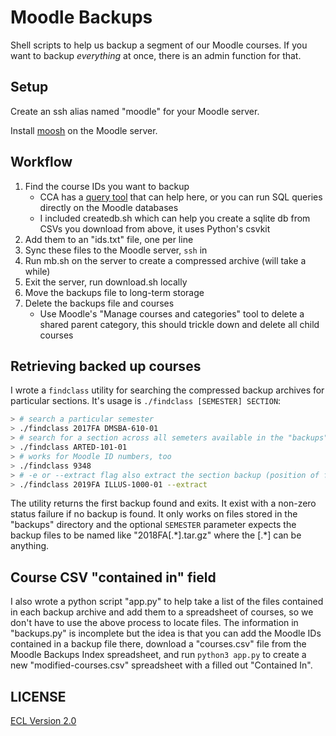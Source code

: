 # Moodle Backups

Shell scripts to help us backup a segment of our Moodle courses. If you want to backup _everything_ at once, there is an admin function for that.

## Setup

Create an ssh alias named "moodle" for your Moodle server.

Install [moosh](https://moosh-online.com) on the Moodle server.

## Workflow

1. Find the course IDs you want to backup
    + CCA has a [query tool](http://moodle.cca.edu/admin/cca_tools/queries/) that can help here, or you can run SQL queries directly on the Moodle databases
    + I included createdb.sh which can help you create a sqlite db from CSVs you download from above, it uses Python's csvkit
1. Add them to an "ids.txt" file, one per line
1. Sync these files to the Moodle server, `ssh` in
1. Run mb.sh on the server to create a compressed archive (will take a while)
1. Exit the server, run download.sh locally
1. Move the backups file to long-term storage
1. Delete the backups file and courses
    + Use Moodle's "Manage courses and categories" tool to delete a shared parent category, this should trickle down and delete all child courses

## Retrieving backed up courses

I wrote a `findclass` utility for searching the compressed backup archives for particular sections. It's usage is `./findclass [SEMESTER] SECTION`:

```sh
> # search a particular semester
> ./findclass 2017FA DMSBA-610-01
> # search for a section across all semeters available in the "backups" directory
> ./findclass ARTED-101-01
> # works for Moodle ID numbers, too
> ./findclass 9348
> # -e or --extract flag also extract the section backup (position of flag doesn't matter)
> ./findclass 2019FA ILLUS-1000-01 --extract
```

The utility returns the first backup found and exits. It exist with a non-zero status failure if no backup is found. It only works on files stored in the "backups" directory and the optional `SEMESTER` parameter expects the backup files to be named like "2018FA[.\*].tar.gz" where the [.\*] can be anything.

## Course CSV "contained in" field

I also wrote a python script "app.py" to help take a list of the files contained in each backup archive and add them to a spreadsheet of courses, so we don't have to use the above process to locate files. The information in "backups.py" is incomplete but the idea is that you can add the Moodle IDs contained in a backup file there, download a "courses.csv" file from the Moodle Backups Index spreadsheet, and run `python3 app.py` to create a new "modified-courses.csv" spreadsheet with a filled out "Contained In".

## LICENSE

[ECL Version 2.0](https://opensource.org/licenses/ECL-2.0)
